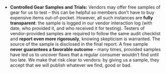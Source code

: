 - **Controlled Gear Samples and Trials:** Vendors may offer free samples of gear for us to test – this can be helpful so members don’t have to buy expensive items out-of-pocket. However, all such instances are **fully transparent**: the sample is logged in our vendor interaction log (with date, who provided it, and who received it for testing). Testers of vendor-provided samples are required to follow the same audit checklist and **report even more rigorously**, knowing skepticism is warranted. The source of the sample is disclosed in the final report. A free sample **never guarantees a favorable outcome** – many times, provided samples have led us to uncover flaws that a regular consumer wouldn’t find until too late. We make that risk clear to vendors: by giving us a sample, they accept that we will publish whatever we find, good or bad.
